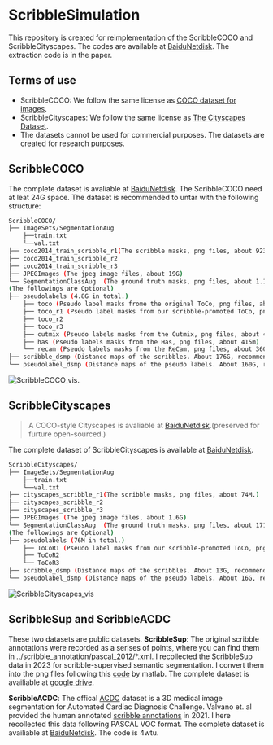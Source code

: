 # ScribbleSimulation
This repository is created for reimplementation of the ScribbleCOCO and ScribbleCityscapes. The codes are available at [BaiduNetdisk](https://pan.baidu.com/s/1iE5thVH_z_Xm7q_h7Bar6Q). The extraction code is in the paper.

## Terms of use
- ScribbleCOCO: We follow the same license as [COCO dataset for images](https://cocodataset.org/#termsofuse). 
- ScribbleCityscapes: We follow the same license as [The Cityscapes Dataset](https://github.com/mcordts/cityscapesScripts).
- The datasets cannot be used for commercial purposes. The datasets are created for research purposes.
## ScribbleCOCO
The complete dataset is avaliable at [BaiduNetdisk](https://pan.baidu.com/s/1bTRDR9BqDyaLcfynN2bpvg?pwd=t817).
The ScribbleCOCO need at leat 24G space. The dataset is recommended to untar with the following structure:
```bash
ScribbleCOCO/
├── ImageSets/SegmentationAug
    ├──train.txt
    └──val.txt
├── coco2014_train_scribble_r1(The scribble masks, png files, about 923M.)
├── coco2014_train_scribble_r2
├── coco2014_train_scribble_r3
├── JPEGImages (The jpeg image files, about 19G)
└── SegmentationClassAug  (The ground truth masks, png files, about 1.1G)
(The followings are Optional)
├── pseudolabels (4.8G in total.)
    ├── toco (Pseudo label masks frome the original ToCo, png files, about 429M)
    ├── toco_r1 (Pseudo label masks from our scribble-promoted ToCo, png files, about 441M)
    ├── toco_r2
    ├── toco_r3
    ├── cutmix (Pseudo labels masks from the Cutmix, png files, about 418M)
    ├── has (Pseudo labels masks from the Has, png files, about 415m)
    └── recam (Pseudo labels masks from the ReCam, png files, about 360m)
├── scribble_dsmp (Distance maps of the scribbles. About 176G, recommend to generate from the code.)
└── pseudolabel_dsmp (Distance maps of the pseudo labels. About 160G, recommend to generate from the code.)
```
![ScribbleCOCO_vis](imgs/ScribbleCOCO_vis.png).

## ScribbleCityscapes

> A COCO-style Cityscapes is avaliable at [BaiduNetdisk](https://pan.baidu.com/s/1_IBaNd4pagwIcIQ5jbxw2g?pwd=q61f).(preserved for furture open-sourced.)

The complete dataset of ScribbleCityscapes is available at [BaiduNetdisk](https://pan.baidu.com/s/1JDQkz211eXu_tzqlNw4stQ?pwd=hu5p).
```bash
ScribbleCityscapes/
├── ImageSets/SegmentationAug
    ├──train.txt
    └──val.txt
├── cityscapes_scribble_r1(The scribble masks, png files, about 74M.)
├── cityscapes_scribble_r2
├── cityscapes_scribble_r3
├── JPEGImages (The jpeg image files, about 1.6G)
└── SegmentationClassAug  (The ground truth masks, png files, about 171M)
(The followings are Optional)
├── pseudolabels (76M in total.)
    ├── ToCoR1 (Pseudo label masks from our scribble-promoted ToCo, png files, about 26M)
    ├── ToCoR2
    └── ToCoR3
├── scribble_dsmp (Distance maps of the scribbles. About 13G, recommend to generate from the code.)
└── pseudolabel_dsmp (Distance maps of the pseudo labels. About 16G, recommend to generate from the code.)
```
![ScribbleCityscapes_vis](imgs/ScribbleCityscapes_vis.png)



## ScribbleSup and ScribbleACDC
These two datasets are public datasets. 
**ScribbleSup**: The original scribble annotations were recorded as a serises of points, where you can find them in ../scribble_annotation/pascal_2012/*.xml. I recollected the ScribbleSup data in 2023 for scribble-supervised semantic segmentation. I convert them into the png files following this [code](https://github.com/meng-tang/rloss/blob/master/data/pascal_scribble/convertscribbles.m) by matlab. The complete dataset is availiable at [google drive](https://drive.google.com/file/d/1P_N_2RiJ0kYsz2A8-B5v3ltAxiXAmDGV/view?usp=sharing).

**ScribbleACDC**: The offical [ACDC](https://www.creatis.insa-lyon.fr/Challenge/acdc/) dataset is a 3D medical image segmentation for Automated Cardiac Diagnosis Challenge. Valvano et. al provided the human annotated [scribble annotations](https://vios-s.github.io/multiscale-adversarial-attention-gates/data) in 2021. I here recollected this data following PASCAL VOC format. The complete dataset is availiable at [BaiduNetdisk](https://pan.baidu.com/s/1LGdEIFyjjmPcsX8sIDDt8Q?pwd=4wtu). The code is 4wtu.



